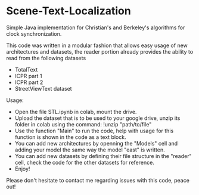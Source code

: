 # Scene-Text-Localization

Simple Java implementation for Christian's and Berkeley's algorithms for clock synchronization.

This code was written in a modular fashion that allows easy usage of new architectures and datasets, the reader portion already provides the ability to read from the following datasets
- TotalText
- ICPR part 1
- ICPR part 2
- StreetViewText dataset

Usage:
- Open the file STL.ipynb in colab, mount the drive.
- Upload the dataset that is to be used to your google drive, unzip its folder in colab using the command: !unzip "path/to/file"
- Use the function "Main" to run the code, help with usage for this function is shown in the code as a text block.
- You can add new architectures by openning the "Models" cell and adding your model the same way the model "east" is written.
- You can add new datasets by defining their file structure in the "reader" cell, check the code for the other datasets for reference.
- Enjoy!

Please don't hesitate to contact me regarding issues with this code, peace out!
